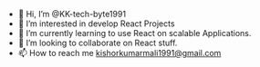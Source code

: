 - 👋 Hi, I’m @KK-tech-byte1991
- 👀 I’m interested in develop React Projects
- 🌱 I’m currently learning to use React on scalable Applications.
- 💞️ I’m looking to collaborate on React stuff.
- 📫 How to reach me kishorkumarmali1991@gmail.com

<!---
KK-tech-byte1991/KK-tech-byte1991 is a ✨ special ✨ repository because its `README.md` (this file) appears on your GitHub profile.
You can click the Preview link to take a look at your changes.
--->
